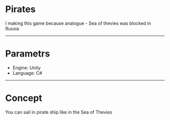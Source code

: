 # Pirates #

I making this game because analogue - Sea of thevies was blocked in Russia

***

# Parametrs # 

  * Engine: Unity  
  * Language: C#  
    
***

# Concept #

You can sail in pirate ship like in the Sea of Thevies

